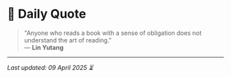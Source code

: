 # 📜 Daily Quote

> "Anyone who reads a book with a sense of obligation does not understand the art of reading."  
> — **Lin Yutang**

---

_Last updated: 09 April 2025 ⏳_
